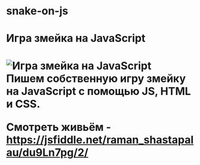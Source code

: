 # snake-on-js
<h1>Игра змейка на JavaScript<h1>
<img src="./snake.jpg" alt="Игра змейка на JavaScript"><br>
Пишем собственную игру змейку на JavaScript с помощью JS, HTML и CSS.<br>

Смотреть живьём - https://jsfiddle.net/raman_shastapalau/du9Ln7pg/2/
